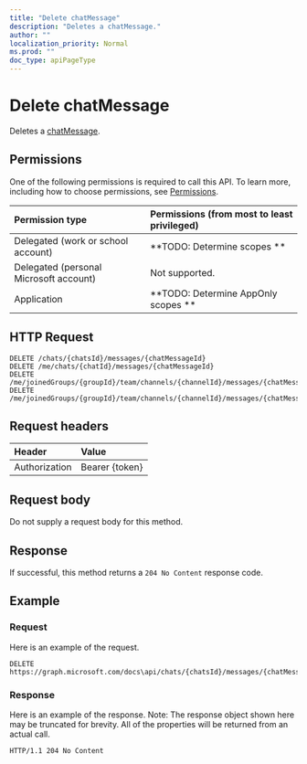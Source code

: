 ```yaml
---
title: "Delete chatMessage"
description: "Deletes a chatMessage."
author: ""
localization_priority: Normal
ms.prod: ""
doc_type: apiPageType
---
```


# Delete chatMessage

Deletes a [chatMessage](../resources/chatmessage.md).

## Permissions
One of the following permissions is required to call this API. To learn more, including how to choose permissions, see [Permissions](/concepts/permissions-reference.md).

|Permission type|Permissions (from most to least privileged)|
|:---|:---|
|Delegated (work or school account)|**TODO: Determine scopes **|
|Delegated (personal Microsoft account)|Not supported.|
|Application|**TODO: Determine AppOnly scopes **|

## HTTP Request
<!-- {
  "blockType": "ignored"
}
-->
``` http
DELETE /chats/{chatsId}/messages/{chatMessageId}
DELETE /me/chats/{chatId}/messages/{chatMessageId}
DELETE /me/joinedGroups/{groupId}/team/channels/{channelId}/messages/{chatMessageId}
DELETE /me/joinedGroups/{groupId}/team/channels/{channelId}/messages/{chatMessageId}/replies/{chatMessageId}
```

## Request headers
|Header|Value|
|:---|:---|
|Authorization|Bearer {token}|

## Request body
Do not supply a request body for this method.

## Response
If successful, this method returns a `204 No Content` response code.

## Example

### Request
Here is an example of the request.
<!-- {
  "blockType": "request",
  "name": "delete_chatmessage"
}
-->
``` http
DELETE https://graph.microsoft.com/docs\api/chats/{chatsId}/messages/{chatMessageId}
```

### Response
Here is an example of the response. Note: The response object shown here may be truncated for brevity. All of the properties will be returned from an actual call.
<!-- {
  "blockType": "response",
  "truncated": true
}
-->
``` http
HTTP/1.1 204 No Content
```

